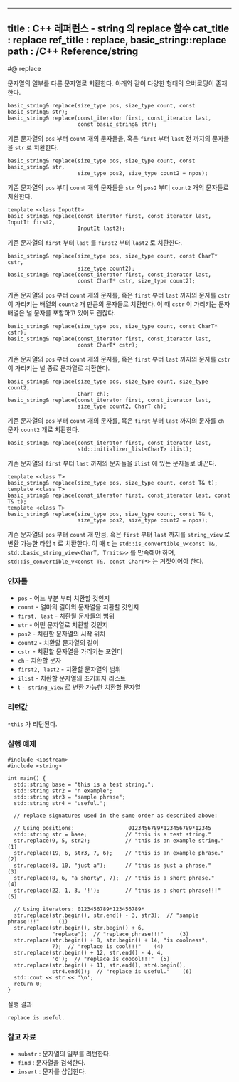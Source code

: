 ----------------
title : C++ 레퍼런스 - string 의 replace 함수
cat_title :  replace
ref_title : replace, basic_string::replace
path : /C++ Reference/string
---------------

#@ replace

문자열의 일부를 다른 문자열로 치환한다. 아래와 같이 다양한 형태의 오버로딩이 존재한다.

```cpp-formatted
basic_string& replace(size_type pos, size_type count, const basic_string& str);
basic_string& replace(const_iterator first, const_iterator last,
                      const basic_string& str);
```

기존 문자열의 `pos` 부터 `count` 개의 문자들을, 혹은 `first` 부터 `last` 전 까지의 문자들을 `str` 로 치환한다.

```cpp-formatted
basic_string& replace(size_type pos, size_type count, const basic_string& str,
                      size_type pos2, size_type count2 = npos);
```

기존 문자열의 `pos` 부터 `count` 개의 문자들을 `str` 의 `pos2` 부터 `count2` 개의 문자들로 치환한다.

```cpp-formatted
template <class InputIt>
basic_string& replace(const_iterator first, const_iterator last, InputIt first2,
                      InputIt last2);
```

기존 문자열의 `first` 부터 `last` 를 `first2` 부터 `last2` 로 치환한다.

```cpp-formatted
basic_string& replace(size_type pos, size_type count, const CharT* cstr,
                      size_type count2);
basic_string& replace(const_iterator first, const_iterator last,
                      const CharT* cstr, size_type count2);
```

기존 문자열의 `pos` 부터 `count` 개의 문자를, 혹은 `first` 부터 `last` 까지의 문자를 `cstr` 이 가리키는 배열의 `count2` 개 만큼의 문자들로 치환한다. 이 때 `cstr` 이 가리키는 문자 배열은 널 문자를 포함하고 있어도 괜찮다.

```cpp-formatted
basic_string& replace(size_type pos, size_type count, const CharT* cstr);
basic_string& replace(const_iterator first, const_iterator last,
                      const CharT* cstr);
```

기존 문자열의 `pos` 부터 `count` 개의 문자를, 혹은 `first` 부터 `last` 까지의 문자를 `cstr` 이 가리키는 널 종료 문자열로 치환한다.

```cpp-formatted
basic_string& replace(size_type pos, size_type count, size_type count2,
                      CharT ch);
basic_string& replace(const_iterator first, const_iterator last,
                      size_type count2, CharT ch);
```

기존 문자열의 `pos` 부터 `count` 개의 문자를, 혹은 `first` 부터 `last` 까지의 문자를 `ch` 문자 `count2` 개로 치환한다.

```cpp-formatted
basic_string& replace(const_iterator first, const_iterator last,
                      std::initializer_list<CharT> ilist);
```

기존 문자열의 `first` 부터 `last` 까지의 문자들을 `ilist` 에 있는 문자들로 바꾼다.

```cpp-formatted
template <class T>
basic_string& replace(size_type pos, size_type count, const T& t);
template <class T>
basic_string& replace(const_iterator first, const_iterator last, const T& t);
template <class T>
basic_string& replace(size_type pos, size_type count, const T& t,
                      size_type pos2, size_type count2 = npos);
```

기존 문자열의 `pos` 부터 `count` 개 만큼, 혹은 `first` 부터 `last` 까지를 `string_view` 로 변환 가능한 타입 `t` 로 치환한다. 이 때  `t` 는 `std::is_convertible_v<const T&, std::basic_string_view<CharT, Traits>>` 를 만족해야 하며, `std::is_convertible_v<const T&, const CharT*>` 는 거짓이어야 한다.

### 인자들

* `pos`	-	어느 부분 부터 치환할 것인지
* `count`	-	얼마의 길이의 문자열을 치환할 것인지
* `first, last`	-	치환될 문자들의 범위
* `str`	-	어떤 문자열로 치환할 것인지
* `pos2`	-	치환할 문자열의 시작 위치
* `count2`	-	치환할 문자열의 길이
* `cstr`	-	치환할 문자열을 가리키는 포인터
* `ch`	-	치환할 문자
* `first2, last2`	-	치환할 문자열의 범위
* `ilist`	-	치환할 문자열의 초기화자 리스트
* t	`- string_view` 로 변환 가능한 치환할 문자열

### 리턴값

`*this` 가 리턴된다.

### 실행 예제

```cpp-formatted
#include <iostream>
#include <string>

int main() {
  std::string base = "this is a test string.";
  std::string str2 = "n example";
  std::string str3 = "sample phrase";
  std::string str4 = "useful.";

  // replace signatures used in the same order as described above:

  // Using positions:                 0123456789*123456789*12345
  std::string str = base;            // "this is a test string."
  str.replace(9, 5, str2);           // "this is an example string." (1)
  str.replace(19, 6, str3, 7, 6);    // "this is an example phrase." (2)
  str.replace(8, 10, "just a");      // "this is just a phrase."     (3)
  str.replace(8, 6, "a shorty", 7);  // "this is a short phrase."    (4)
  str.replace(22, 1, 3, '!');        // "this is a short phrase!!!"  (5)

  // Using iterators: 0123456789*123456789*
  str.replace(str.begin(), str.end() - 3, str3);  // "sample phrase!!!"      (1)
  str.replace(str.begin(), str.begin() + 6,
              "replace");  // "replace phrase!!!"     (3)
  str.replace(str.begin() + 8, str.begin() + 14, "is coolness",
              7);  // "replace is cool!!!"    (4)
  str.replace(str.begin() + 12, str.end() - 4, 4,
              'o');  // "replace is cooool!!!"  (5)
  str.replace(str.begin() + 11, str.end(), str4.begin(),
              str4.end());  // "replace is useful."    (6)
  std::cout << str << '\n';
  return 0;
}
```

실행 결과

```exec
replace is useful.
```

### 참고 자료

* `substr` : 문자열의 일부를 리턴한다.
* `find` : 문자열을 검색한다.
* `insert` : 문자를 삽입한다.